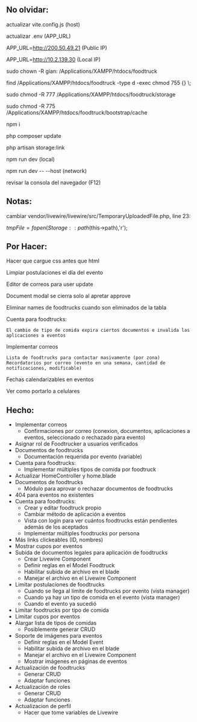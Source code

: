 <h2>No olvidar:</h2><p>
actualizar vite.config.js (host)

actualizar .env (APP_URL)

APP_URL=http://200.50.49.21 (Public IP)

APP_URL=http://10.2.139.30 (Local IP)
</p>

<p>
    sudo chown -R gian: /Applications/XAMPP/htdocs/foodtruck</p><p>
    find /Applications/XAMPP/htdocs/foodtruck -type d -exec chmod 755 {} \;</p><p>
    sudo chmod -R 777 /Applications/XAMPP/htdocs/foodtruck/storage</p><p>
    sudo chmod -R 775 /Applications/XAMPP/htdocs/foodtruck/bootstrap/cache</p>
<p>
    npm i</p><p>
    php composer update</p><p>
    php artisan storage:link</p><p>
    npm run dev (local)</p><p>
    npm run dev -- --host (network)</p>

<p>revisar la consola del navegador (F12)</p>
<h2>Notas:</h2><p>
cambiar vendor/livewire/livewire/src/TemporaryUploadedFile.php, line 23:

$tmpFile = fopen(Storage::path($this->path),'r');
</p>
<h2>Por Hacer:</h2><p>
Hacer que cargue css antes que html

Limpiar postulaciones el día del evento

Editor de correos para user update

Document modal se cierra solo al apretar approve

Eliminar names de foodtrucks cuando son eliminados de la tabla

Cuenta para foodtrucks:

	El cambio de tipo de comida expira ciertos documentos e invalida las aplicaciones a eventos

Implementar correos

	Lista de foodtrucks para contactar masivamente (por zona)
	Recordatorios por correo (evento en una semana, cantidad de notificaciones, modificable)

Fechas calendarizables en eventos

Ver como portarlo a celulares
</p>
<h2>Hecho:</h2>
<ul>
    <li>Implementar correos
        <ul>
            <li>Confirmaciones por correo (conexion, documentos, aplicaciones a eventos, seleccionado o rechazado para evento)</li>
        </ul>
    </li>
    <li>Asignar rol de Foodtrucker a usuarios verificados</li>
    <li>Documentos de foodtrucks
        <ul>
            <li>Documentación requerida por evento (variable)</li>
        </ul>
    </li>
    <li>Cuenta para foodtrucks:
        <ul>
            <li>Implementar múltiples tipos de comida por foodtruck</li>
        </ul>
    </li>
    <li>Actualizar HomeController y home.blade</li>
    <li>Documentos de foodtrucks
        <ul>
            <li>Módulo para aprovar o rechazar documentos de foodtrucks</li>
        </ul>
    </li>
    <li>404 para eventos no existentes</li>
    <li>Cuenta para foodtrucks:
        <ul>
            <li>Crear y editar foodtruck propio</li>
            <li>Cambiar método de aplicación a eventos</li>
            <li>Vista con login para ver cuántos foodtrucks están pendientes además de los aceptados</li>
            <li>Implementar múltiples foodtrucks por persona</li>
        </ul>
    </li>
    <li>Más links clickeables (ID, nombres)</li>
    <li>Mostrar cupos por eventos</li>
    <li>Subida de documentos legales para aplicación de foodtrucks
        <ul>
            <li>Crear Livewire Component</li>
            <li>Definir reglas en el Model Foodtruck</li>
            <li>Habilitar subida de archivo en el blade</li>
            <li>Manejar el archivo en el Livewire Component</li>
        </ul>
    </li>
    <li>Limitar postulaciones de foodtrucks
        <ul>
            <li>Cuando se llega al límite de foodtrucks por evento (vista manager)</li>
            <li>Cuando ya hay un tipo de comida en el evento (vista manager)</li>
            <li>Cuando el evento ya sucedió</li>
        </ul>
    </li>
    <li>Limitar foodtrucks por tipo de comida</li>
    <li>Limitar cupos por eventos</li>
    <li>Alargar lista de tipos de comidas
        <ul>
            <li>Posiblemente generar CRUD</li>
        </ul>
    </li>
    <li>Soporte de imágenes para eventos
        <ul>
            <li>Definir reglas en el Model Event</li>
            <li>Habilitar subida de archivo en el blade</li>
            <li>Manejar el archivo en el Livewire Component</li>
            <li>Mostrar imágenes en páginas de eventos</li>
        </ul>
    </li>
    <li>Actualización de foodtrucks
        <ul>
            <li>Generar CRUD</li>
            <li>Adaptar funciones</li>
        </ul>
    </li>
    <li>Actualización de roles
        <ul>
            <li>Generar CRUD</li>
            <li>Adaptar funciones</li>
        </ul>
    </li>
    <li>Actualizacion de perfil
        <ul>
            <li>Hacer que tome variables de Livewire</li>
        </ul>
    </li>
</ul>
